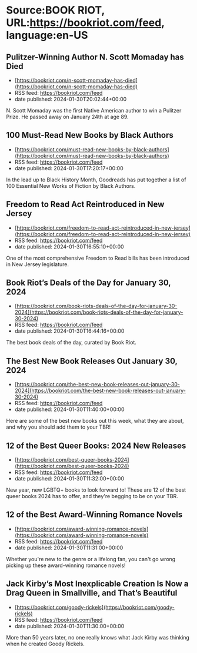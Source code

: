 # Source:BOOK RIOT, URL:https://bookriot.com/feed, language:en-US

## Pulitzer-Winning Author N. Scott Momaday has Died
 - [https://bookriot.com/n-scott-momaday-has-died](https://bookriot.com/n-scott-momaday-has-died)
 - RSS feed: https://bookriot.com/feed
 - date published: 2024-01-30T20:02:44+00:00

N. Scott Momaday was the first Native American author to win a Pulitzer Prize. He passed away on January 24th at age 89.

## 100 Must-Read New Books by Black Authors
 - [https://bookriot.com/must-read-new-books-by-black-authors](https://bookriot.com/must-read-new-books-by-black-authors)
 - RSS feed: https://bookriot.com/feed
 - date published: 2024-01-30T17:20:17+00:00

In the lead up to Black History Month, Goodreads has put together a list of 100 Essential New Works of Fiction by Black Authors.

## Freedom to Read Act Reintroduced in New Jersey
 - [https://bookriot.com/freedom-to-read-act-reintroduced-in-new-jersey](https://bookriot.com/freedom-to-read-act-reintroduced-in-new-jersey)
 - RSS feed: https://bookriot.com/feed
 - date published: 2024-01-30T16:55:10+00:00

One of the most comprehensive Freedom to Read bills has been introduced in New Jersey legislature.

## Book Riot’s Deals of the Day for January 30, 2024
 - [https://bookriot.com/book-riots-deals-of-the-day-for-january-30-2024](https://bookriot.com/book-riots-deals-of-the-day-for-january-30-2024)
 - RSS feed: https://bookriot.com/feed
 - date published: 2024-01-30T16:44:16+00:00

The best book deals of the day, curated by Book Riot.

## The Best New Book Releases Out January 30, 2024
 - [https://bookriot.com/the-best-new-book-releases-out-january-30-2024](https://bookriot.com/the-best-new-book-releases-out-january-30-2024)
 - RSS feed: https://bookriot.com/feed
 - date published: 2024-01-30T11:40:00+00:00

Here are some of the best new books out this week, what they are about, and why you should add them to your TBR!

## 12 of the Best Queer Books: 2024 New Releases
 - [https://bookriot.com/best-queer-books-2024](https://bookriot.com/best-queer-books-2024)
 - RSS feed: https://bookriot.com/feed
 - date published: 2024-01-30T11:32:00+00:00

New year, new LGBTQ+ books to look forward to! These are 12 of the best queer books 2024 has to offer, and they're begging to be on your TBR.

## 12 of the Best Award-Winning Romance Novels
 - [https://bookriot.com/award-winning-romance-novels](https://bookriot.com/award-winning-romance-novels)
 - RSS feed: https://bookriot.com/feed
 - date published: 2024-01-30T11:31:00+00:00

Whether you're new to the genre or a lifelong fan, you can't go wrong picking up these award-winning romance novels!

## Jack Kirby’s Most Inexplicable Creation Is Now a Drag Queen in Smallville, and That’s Beautiful
 - [https://bookriot.com/goody-rickels](https://bookriot.com/goody-rickels)
 - RSS feed: https://bookriot.com/feed
 - date published: 2024-01-30T11:30:00+00:00

More than 50 years later, no one really knows what Jack Kirby was thinking when he created Goody Rickels.

